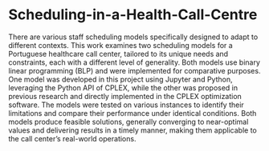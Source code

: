 # Scheduling-in-a-Health-Call-Centre
There are various staff scheduling models specifically designed to adapt to different contexts. This work examines two scheduling models for a Portuguese healthcare call center, tailored to its unique needs and constraints, each with a different level of generality. Both models use binary linear programming (BLP) and were implemented for comparative purposes. One model was developed in this project using Jupyter and Python, leveraging the Python API of CPLEX, while the other was proposed in previous research and directly implemented in the CPLEX optimization software. The models were tested on various instances to identify their limitations and compare their performance under identical conditions. Both models produce feasible solutions, generally converging to near-optimal values and delivering results in a timely manner, making them applicable to the call center’s real-world operations.
